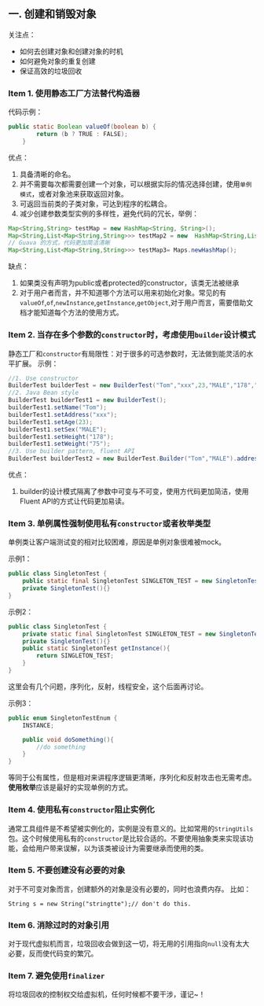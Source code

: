 ## 一. 创建和销毁对象
关注点：
* 如何去创建对象和创建对象的时机
* 如何避免对象的重复创建
* 保证高效的垃圾回收

### Item 1. 使用静态工厂方法替代构造器
代码示例：
```Java
public static Boolean valueOf(boolean b) {
        return (b ? TRUE : FALSE);
    }
```

优点：

1. 具备清晰的命名。
2. 并不需要每次都需要创建一个对象，可以根据实际的情况选择创建，使用`单例模式`，或者对象池来获取返回对象。
3. 可返回当前类的子类对象，可达到程序的松耦合。
4. 减少创建参数类型实例的多样性，避免代码的冗长，举例：
```Java
Map<String,String> testMap = new HashMap<String, String>();
Map<String,List<Map<String,String>>> testMap2 = new  HashMap<String,List<Map<String,String>>>();
// Guava 的方式，代码更加简洁清晰
Map<String,List<Map<String,String>>> testMap3= Maps.newHashMap();
```

缺点：

1. 如果类没有声明为public或者protected的constructor，该类无法被继承
2. 对于用户者而言，并不知道哪个方法可以用来初始化对象。常见的有`valueOf`,`of`,`newInstance`,`getInstance`,`getObject`,对于用户而言，需要借助文档才能知道每个方法的使用方式。


### Item 2. 当存在多个参数的`constructor`时，考虑使用`builder`设计模式
静态工厂和`constructor`有局限性：对于很多的可选参数时，无法做到能灵活的水平扩展。
示例：
```Java
//1. Use constructor
BuilderTest builderTest = new BuilderTest("Tom","xxx",23,"MALE","178","75");
//2. Java Bean style
BuilderTest builderTest1 = new BuilderTest();
builderTest1.setName("Tom");
builderTest1.setAddress("xxx");
builderTest1.setAge(23);
builderTest1.setSex("MALE");
builderTest1.setHeight("178");
builderTest1.setWeight("75");
//3. Use builder pattern, fluent API
BuilderTest builderTest2 = new BuilderTest.Builder("Tom","MALE").address("xxx").age(23).height("178").weight("75").build();
```
优点：

1. builder的设计模式隔离了参数中可变与不可变，使用方代码更加简洁，使用Fluent API的方式让代码更加易读。

### Item 3. 单例属性强制使用私有`constructor`或者枚举类型
单例类让客户端测试变的相对比较困难，原因是单例对象很难被mock。

示例1：
```Java
public class SingletonTest {
    public static final SingletonTest SINGLETON_TEST = new SingletonTest();
    private SingletonTest(){}
}
```

示例2：
```Java
public class SingletonTest {
    private static final SingletonTest SINGLETON_TEST = new SingletonTest();
    private SingletonTest(){}
    public static SingletonTest getInstance(){
        return SINGLETON_TEST;
    }
}
```
这里会有几个问题，序列化，反射，线程安全，这个后面再讨论。

示例3：
```Java
public enum SingletonTestEnum {
    INSTANCE;

    public void doSomething(){
        //do something
    }
}
```
等同于公有属性，但是相对来讲程序逻辑更清晰，序列化和反射攻击也无需考虑。**使用枚举**应该是最好的实现单例的方式。

### Item 4. 使用私有`constructor`阻止实例化
通常工具组件是不希望被实例化的，实例是没有意义的。比如常用的`StringUtils`包。这个时候使用私有的`constructor`是比较合适的。不要使用抽象类来实现该功能，会给用户带来误解，以为该类被设计为需要继承而使用的类。

### Item 5. 不要创建没有必要的对象
对于不可变对象而言，创建额外的对象是没有必要的，同时也浪费内存。
比如：
```
String s = new String("stringtte");// don't do this.
```
### Item 6. 消除过时的对象引用
对于现代虚拟机而言，垃圾回收会做到这一切，将无用的引用指向`null`没有太大必要，反而使代码变的繁冗。

### Item 7. 避免使用`finalizer`
将垃圾回收的控制权交给虚拟机，任何时候都不要干涉，谨记~！
 